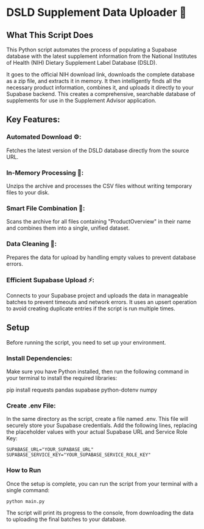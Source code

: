 # DSLD Supplement Data Uploader 💊
## What This Script Does
This Python script automates the process of populating a Supabase database with the latest supplement information from the National Institutes of Health (NIH) Dietary Supplement Label Database (DSLD).

It goes to the official NIH download link, downloads the complete database as a zip file, and extracts it in memory. It then intelligently finds all the necessary product information, combines it, and uploads it directly to your Supabase backend. This creates a comprehensive, searchable database of supplements for use in the Supplement Advisor application.

## Key Features:
### Automated Download ⚙️: 
Fetches the latest version of the DSLD database directly from the source URL.

### In-Memory Processing 🧠: 
Unzips the archive and processes the CSV files without writing temporary files to your disk.

### Smart File Combination 🔋: 
Scans the archive for all files containing "ProductOverview" in their name and combines them into a single, unified dataset.

### Data Cleaning 🧹: 
Prepares the data for upload by handling empty values to prevent database errors.

### Efficient Supabase Upload ⚡: 
Connects to your Supabase project and uploads the data in manageable batches to prevent timeouts and network errors. It uses an upsert operation to avoid creating duplicate entries if the script is run multiple times.

## Setup
Before running the script, you need to set up your environment.

### Install Dependencies:
Make sure you have Python installed, then run the following command in your terminal to install the required libraries:

pip install requests pandas supabase python-dotenv numpy

### Create .env File:
In the same directory as the script, create a file named .env. This file will securely store your Supabase credentials. Add the following lines, replacing the placeholder values with your actual Supabase URL and Service Role Key:

```SUPABASE_URL="YOUR_SUPABASE_URL"```
```SUPABASE_SERVICE_KEY="YOUR_SUPABASE_SERVICE_ROLE_KEY"```

### How to Run
Once the setup is complete, you can run the script from your terminal with a single command:

`python main.py`

The script will print its progress to the console, from downloading the data to uploading the final batches to your database.